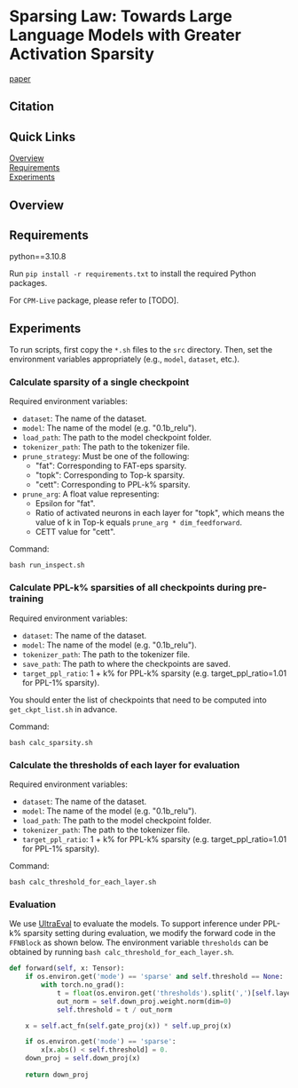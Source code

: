 # Sparsing Law: Towards Large Language Models with Greater Activation Sparsity

[paper](www.baidu.com)

## Citation

## Quick Links

[Overview](#overview)  
[Requirements](#requirements)  
[Experiments](#experiments)

## Overview

## Requirements

python==3.10.8

Run `pip install -r requirements.txt` to install the required Python packages.

For `CPM-Live` package, please refer to [TODO].

## Experiments

To run scripts, first copy the `*.sh` files to the `src` directory. Then, set the environment variables appropriately (e.g., `model`, `dataset`, etc.).

### Calculate sparsity of a single checkpoint

Required environment variables:
- `dataset`: The name of the dataset.
- `model`: The name of the model (e.g. "0.1b_relu").
- `load_path`: The path to the model checkpoint folder.
- `tokenizer_path`: The path to the tokenizer file.
- `prune_strategy`: Must be one of the following:
    - "fat": Corresponding to FAT-eps sparsity.
    - "topk": Corresponding to Top-k sparsity.
    - "cett": Corresponding to PPL-k% sparsity.
- `prune_arg`: A float value representing:
    - Epsilon for "fat".
    - Ratio of activated neurons in each layer for "topk", which means the value of k in Top-k equals `prune_arg * dim_feedforward`.
    - CETT value for "cett".

Command:
```
bash run_inspect.sh
```

### Calculate PPL-k% sparsities of all checkpoints during pre-training

Required environment variables:
- `dataset`: The name of the dataset.
- `model`: The name of the model (e.g. "0.1b_relu").
- `tokenizer_path`: The path to the tokenizer file.
- `save_path`: The path to where the checkpoints are saved.
- `target_ppl_ratio`: 1 + k% for PPL-k% sparsity (e.g. target_ppl_ratio=1.01 for PPL-1% sparsity).

You should enter the list of checkpoints that need to be computed into `get_ckpt_list.sh` in advance.

Command:
```
bash calc_sparsity.sh
```

### Calculate the thresholds of each layer for evaluation

Required environment variables:
- `dataset`: The name of the dataset.
- `model`: The name of the model (e.g. "0.1b_relu").
- `load_path`: The path to the model checkpoint folder.
- `tokenizer_path`: The path to the tokenizer file.
- `target_ppl_ratio`: 1 + k% for PPL-k% sparsity (e.g. target_ppl_ratio=1.01 for PPL-1% sparsity).

Command:
```
bash calc_threshold_for_each_layer.sh
```

### Evaluation

We use [UltraEval](https://github.com/OpenBMB/UltraEval) to evaluate the models. To support inference under PPL-k% sparsity setting during evaluation, we modify the forward code in the `FFNBlock` as shown below. The environment variable `thresholds` can be obtained by running `bash calc_threshold_for_each_layer.sh`.

```python
def forward(self, x: Tensor): 
    if os.environ.get('mode') == 'sparse' and self.threshold == None:
        with torch.no_grad():
            t = float(os.environ.get('thresholds').split(',')[self.layer_idx])
            out_norm = self.down_proj.weight.norm(dim=0)
            self.threshold = t / out_norm

    x = self.act_fn(self.gate_proj(x)) * self.up_proj(x)

    if os.environ.get('mode') == 'sparse':
        x[x.abs() < self.threshold] = 0.
    down_proj = self.down_proj(x)
    
    return down_proj
```

